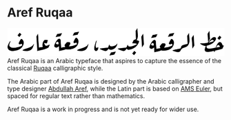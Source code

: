 Aref Ruqaa
==========

![Sample](sample.png)
Aref Ruqaa is an Arabic typeface that aspires to capture the essence of
the classical [Ruqaa][1] calligraphic style.

The Arabic part of Aref Ruqaa is designed by the Arabic calligrapher and type
designer [Abdullah Aref][2], while the Latin part is based on [AMS Euler][3],
but spaced for regular text rather than mathematics.

Aref Ruqaa is a work in progress and is not yet ready for wider use.

[1]: https://en.wikipedia.org/wiki/Ruqʿah_script
[2]: https://www.facebook.com/areffonts
[3]: https://en.wikipedia.org/wiki/AMS_Euler
